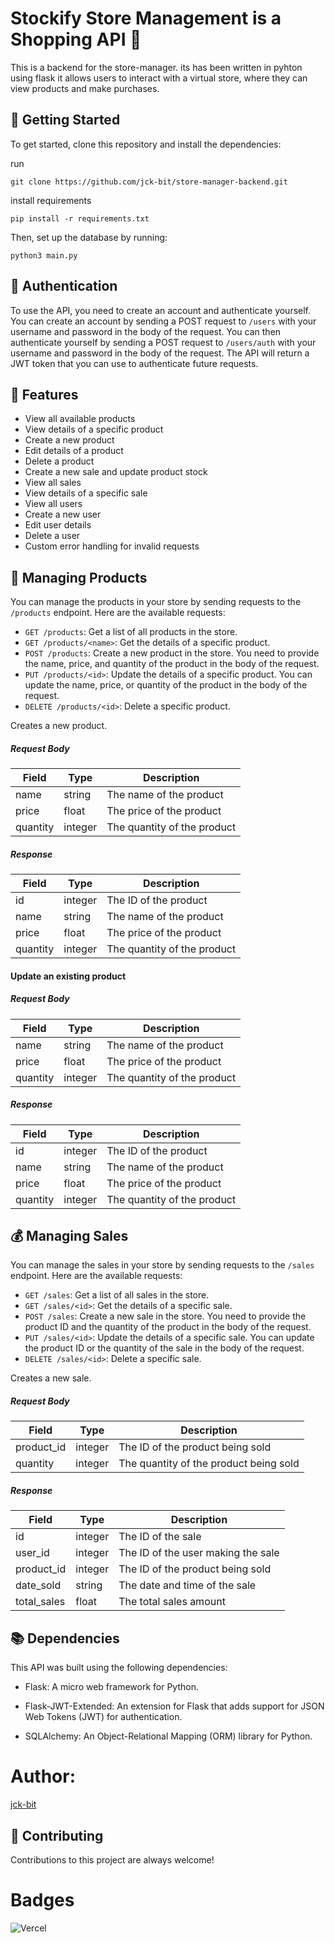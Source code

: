 # Stockify Store Management is a Shopping API 🛒
 This is a backend for the store-manager. its has been written in pyhton using flask it allows users to interact with a virtual store, where they can view products and make purchases.
## 🚀 Getting Started

To get started, clone this repository and install the dependencies:

run
```
git clone https://github.com/jck-bit/store-manager-backend.git
```
install requirements

```
pip install -r requirements.txt
```
Then, set up the database by running:

```
python3 main.py
```

## 🔑 Authentication

To use the API, you need to create an account and authenticate yourself. You can create an account by sending a POST request to `/users` with your username and password in the body of the request. You can then authenticate yourself by sending a POST request to `/users/auth` with your username and password in the body of the request. The API will return a JWT token that you can use to authenticate future requests.

## 🎯 Features

- View all available products
- View details of a specific product
- Create a new product
- Edit details of a product
- Delete a product
- Create a new sale and update product stock
- View all sales
- View details of a specific sale
- View all users
- Create a new user
- Edit user details
- Delete a user
- Custom error handling for invalid requests

## 🛒 Managing Products
You can manage the products in your store by sending requests to the `/products` endpoint. Here are the available requests:

- `GET /products`: Get a list of all products in the store.
- `GET /products/<name>`: Get the details of a specific product.
- `POST /products`: Create a new product in the store. You need to provide the name, price, and quantity of the product in the body of the request.
- `PUT /products/<id>`: Update the details of a specific product. You can update the name, price, or quantity of the product in the body of the request.
- `DELETE /products/<id>`: Delete a specific product.


Creates a new product.

##### Request Body

| Field      | Type    | Description          |
| ---------- | ------- | -------------------- |
| name       | string  | The name of the product |
| price      | float   | The price of the product |
| quantity   | integer | The quantity of the product |


##### Response

| Field      | Type    | Description          |
| ---------- | ------- | -------------------- |
| id         | integer | The ID of the product  |
| name       | string  | The name of the product |
| price      | float   | The price of the product |
| quantity   | integer | The quantity of the product |

#### Update an existing product

##### Request Body

| Field      | Type    | Description          |
| ---------- | ------- | -------------------- |
| name       | string  | The name of the product |
| price      | float   | The price of the product |
| quantity   | integer | The quantity of the product |

##### Response

| Field      | Type    | Description          |
| ---------- | ------- | -------------------- |
| id         | integer | The ID of the product  |
| name       | string  | The name of the product |
| price      | float   | The price of the product |
| quantity   | integer | The quantity of the product |

## 💰 Managing Sales
You can manage the sales in your store by sending requests to the `/sales` endpoint. Here are the available requests:

- `GET /sales`: Get a list of all sales in the store.
- `GET /sales/<id>`: Get the details of a specific sale.
- `POST /sales`: Create a new sale in the store. You need to provide the product ID and the quantity of the product in the body of the request.
- `PUT /sales/<id>`: Update the details of a specific sale. You can update the product ID or the quantity of the sale in the body of the request.
- `DELETE /sales/<id>`: Delete a specific sale.

Creates a new sale.

##### Request Body

| Field      | Type    | Description          |
| ---------- | ------- | -------------------- |
| product_id | integer | The ID of the product being sold |
| quantity   | integer | The quantity of the product being sold |

##### Response

| Field      | Type    | Description          |
| ---------- | ------- | -------------------- |
| id         | integer | The ID of the sale  |
| user_id    | integer | The ID of the user making the sale |
| product_id | integer | The ID of the product being sold |
| date_sold  | string  | The date and time of the sale |
| total_sales| float   | The total sales amount |

## 📚 Dependencies

This API was built using the following dependencies:

- Flask: A micro web framework for Python.

- Flask-JWT-Extended: An extension for Flask that adds support for JSON Web Tokens (JWT) for authentication.
- SQLAlchemy: An Object-Relational Mapping (ORM) library for Python.


# Author: 
 [jck-bit](https://github.com/jck-bit)


## 📌 Contributing

Contributions to this project are always welcome!

# Badges

![Vercel](https://vercelbadge.vercel.app/api/jck-bit/Stockify-Store-Management)
